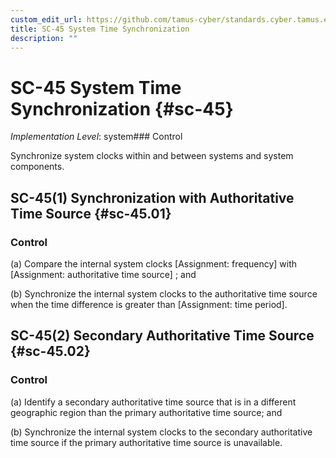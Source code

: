 ```yaml
---
custom_edit_url: https://github.com/tamus-cyber/standards.cyber.tamus.edu/tree/main/static/content/tamus.edu/TAMUS_profile.xml
title: SC-45 System Time Synchronization
description: ""
---
```


# SC-45 System Time Synchronization {#sc-45}

_Implementation Level_: system### Control

Synchronize system clocks within and between systems and system components.

## SC-45(1) Synchronization with Authoritative Time Source {#sc-45.01}

### Control

(a) Compare the internal system clocks [Assignment: frequency] with [Assignment: authoritative time source] ; and

(b) Synchronize the internal system clocks to the authoritative time source when the time difference is greater than [Assignment: time period].

## SC-45(2) Secondary Authoritative Time Source {#sc-45.02}

### Control

(a) Identify a secondary authoritative time source that is in a different geographic region than the primary authoritative time source; and

(b) Synchronize the internal system clocks to the secondary authoritative time source if the primary authoritative time source is unavailable.

